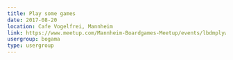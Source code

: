 ```yaml
---
title: Play some games
date: 2017-08-20
location: Cafe Vogelfrei, Mannheim
link: https://www.meetup.com/Mannheim-Boardgames-Meetup/events/lbdmplywlbbc/
usergroup: bogama
type: usergroup
---
```

